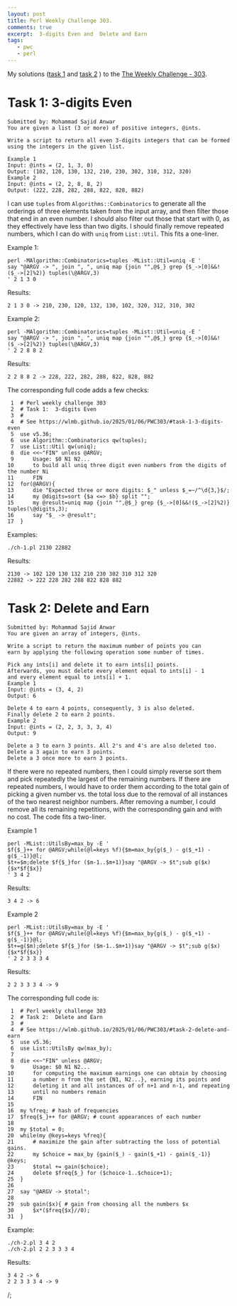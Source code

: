 ```yaml
---
layout: post
title: Perl Weekly Challenge 303.
comments: true
excerpt:  3-digits Even and  Delete and Earn
tags:
   - pwc
   - perl
---
```


My solutions
([task 1](https://github.com/wlmb/perlweeklychallenge-club/blob/master/challenge-303/wlmb/perl/ch-1.pl)
and
[task 2](https://github.com/wlmb/perlweeklychallenge-club/blob/master/challenge-303/wlmb/perl/ch-2.pl)
)
to the  [The Weekly Challenge - 303](https://theweeklychallenge.org/blog/perl-weekly-challenge-303).


# Task 1: 3-digits Even

    Submitted by: Mohammad Sajid Anwar
    You are given a list (3 or more) of positive integers, @ints.
    
    Write a script to return all even 3-digits integers that can be formed
    using the integers in the given list.
    
    Example 1
    Input: @ints = (2, 1, 3, 0)
    Output: (102, 120, 130, 132, 210, 230, 302, 310, 312, 320)
    Example 2
    Input: @ints = (2, 2, 8, 8, 2)
    Output: (222, 228, 282, 288, 822, 828, 882)

I can use `tuples` from `Algorithms::Combinatorics` to generate
all the orderings of three elements taken from the input array, and
then filter those that end in an even number. I should also filter out
those that start with 0, as they effectively have less than two
digits. I should finally remove repeated numbers, which I can do with
`uniq` from `List::Util`.
This fits a one-liner.

Example 1:

    perl -MAlgorithm::Combinatorics=tuples -MList::Util=uniq -E '
    say "@ARGV -> ", join ", ", uniq map {join "",@$_} grep {$_->[0]&&!($_->[2]%2)} tuples(\@ARGV,3)
    ' 2 1 3 0

Results:

    2 1 3 0 -> 210, 230, 120, 132, 130, 102, 320, 312, 310, 302

Example 2:

    perl -MAlgorithm::Combinatorics=tuples -MList::Util=uniq -E '
    say "@ARGV -> ", join ", ", uniq map {join "",@$_} grep {$_->[0]&&!($_->[2]%2)} tuples(\@ARGV,3)
    ' 2 2 8 8 2

Results:

    2 2 8 8 2 -> 228, 222, 282, 288, 822, 828, 882

The corresponding full code adds a few checks:

     1  # Perl weekly challenge 303
     2  # Task 1:  3-digits Even
     3  #
     4  # See https://wlmb.github.io/2025/01/06/PWC303/#task-1-3-digits-even
     5  use v5.36;
     6  use Algorithm::Combinatorics qw(tuples);
     7  use List::Util qw(uniq);
     8  die <<~"FIN" unless @ARGV;
     9      Usage: $0 N1 N2...
    10      to build all uniq three digit even numbers from the digits of the number Ni
    11      FIN
    12  for(@ARGV){
    13      die "Expected three or more digits: $_" unless $_=~/^\d{3,}$/;
    14      my @digits=sort {$a <=> $b} split "";
    15      my @result=uniq map {join "",@$_} grep {$_->[0]&&!($_->[2]%2)} tuples(\@digits,3);
    16      say "$_ -> @result";
    17  }

Examples:

    ./ch-1.pl 2130 22882

Results:

    2130 -> 102 120 130 132 210 230 302 310 312 320
    22882 -> 222 228 282 288 822 828 882


# Task 2: Delete and Earn

    Submitted by: Mohammad Sajid Anwar
    You are given an array of integers, @ints.
    
    Write a script to return the maximum number of points you can
    earn by applying the following operation some number of times.
    
    Pick any ints[i] and delete it to earn ints[i] points.
    Afterwards, you must delete every element equal to ints[i] - 1
    and every element equal to ints[i] + 1.
    Example 1
    Input: @ints = (3, 4, 2)
    Output: 6
    
    Delete 4 to earn 4 points, consequently, 3 is also deleted.
    Finally delete 2 to earn 2 points.
    Example 2
    Input: @ints = (2, 2, 3, 3, 3, 4)
    Output: 9
    
    Delete a 3 to earn 3 points. All 2's and 4's are also deleted too.
    Delete a 3 again to earn 3 points.
    Delete a 3 once more to earn 3 points.

If there were no repeated numbers, then I could simply reverse sort
them and pick repeatedly the largest of the remaining numbers. If
there are repeated numbers, I would have to order them according to
the total gain of picking a given number vs. the total loss due to the
removal of all instances of the two nearest neighbor numbers. After
removing a number, I could remove all its remaining repetitions, with
the corresponding gain and with no cost. The code fits a two-liner.

Example 1

    perl -MList::UtilsBy=max_by -E '
    $f{$_}++ for @ARGV;while(@l=keys %f){$m=max_by{g($_) - g($_+1) - g($_-1)}@l;
    $t+=$m;delete $f{$_}for ($m-1..$m+1)}say "@ARGV -> $t";sub g($x){$x*$f{$x}}
    ' 3 4 2

Results:

    3 4 2 -> 6

Example 2

    perl -MList::UtilsBy=max_by -E '
    $f{$_}++ for @ARGV;while(@l=keys %f){$m=max_by{g($_) - g($_+1) - g($_-1)}@l;
    $t+=g($m);delete $f{$_}for ($m-1..$m+1)}say "@ARGV -> $t";sub g($x){$x*$f{$x}}
    ' 2 2 3 3 3 4

Results:

    2 2 3 3 3 4 -> 9

The corresponding full code is:

     1  # Perl weekly challenge 303
     2  # Task 2:  Delete and Earn
     3  #
     4  # See https://wlmb.github.io/2025/01/06/PWC303/#task-2-delete-and-earn
     5  use v5.36;
     6  use List::UtilsBy qw(max_by);
     7  
     8  die <<~"FIN" unless @ARGV;
     9      Usage: $0 N1 N2...
    10      for computing the maximum earnings one can obtain by choosing
    11      a number n from the set {N1, N2...}, earning its points and
    12      deleting it and all instances of of n+1 and n-1, and repeating
    13      until no numbers remain
    14      FIN
    15  
    16  my %freq; # hash of frequencies
    17  $freq{$_}++ for @ARGV; # count appearances of each number
    18  
    19  my $total = 0;
    20  while(my @keys=keys %freq){
    21      # maximize the gain after subtracting the loss of potential gains.
    22      my $choice = max_by {gain($_) - gain($_+1) - gain($_-1)} @keys;
    23      $total += gain($choice);
    24      delete $freq{$_} for ($choice-1..$choice+1);
    25  }
    26  
    27  say "@ARGV -> $total";
    28  
    29  sub gain($x){ # gain from choosing all the numbers $x
    30      $x*($freq{$x}//0);
    31  }

Example:

    ./ch-2.pl 3 4 2
    ./ch-2.pl 2 2 3 3 3 4

Results:

    3 4 2 -> 6
    2 2 3 3 3 4 -> 9

/;

